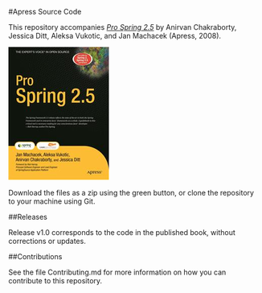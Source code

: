 #Apress Source Code

This repository accompanies [*Pro Spring 2.5*](http://www.apress.com/9781590599211) by Anirvan Chakraborty, Jessica Ditt, Aleksa Vukotic, and Jan Machacek (Apress, 2008).

![Cover image](9781590599211.jpg)

Download the files as a zip using the green button, or clone the repository to your machine using Git.

##Releases

Release v1.0 corresponds to the code in the published book, without corrections or updates.

##Contributions

See the file Contributing.md for more information on how you can contribute to this repository.
